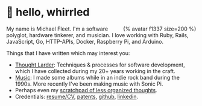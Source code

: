# 👋 hello, whirrled

<div style="float: right;">{% avatar f1337 size=200 %}</div>

My name is Michael Fleet. I'm a software polyglot, hardware tinkerer, and musician. I love working with Ruby, Rails, JavaScript, Go, HTTP-APIs, Docker, Raspberry Pi, and Arduino.

Things that I have written which may interest you:

- [Thought Larder](thought-larder/README.md): Techniques & processes for software development, which I have collected during my 20+ years working in the craft.
- [Music](https://github.com/f1337/music): I made some albums while in an indie rock band during the 1990s. More recently I've been making music with Sonic Pi.
- Perhaps even my [scratchpad of less organized thoughts](scratchpad/README.md).
- Credentials: [resume/CV](cv/), [patents](cv/#patents), [github](https://github.com/f1337), [linkedin](https://linkedin.com/in/f1337).

<!--stackedit_data:
eyJoaXN0b3J5IjpbLTEwMzY0NTc3NDYsLTQxNTY2NzA0NSw4Mz
IxODk1OTQsMTI4Nzc1MjY0MCwzMzEzMjkzMl19
-->